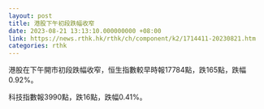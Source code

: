 ```yaml
---
layout: post
title: 港股下午初段跌幅收窄
date: 2023-08-21 13:13:10.000000000 +08:00
link: https://news.rthk.hk/rthk/ch/component/k2/1714411-20230821.htm
categories: rthk
---
```


港股在下午開市初段跌幅收窄，恒生指數較早時報17784點，跌165點，跌幅0.92%。

科技指數報3990點，跌16點，跌幅0.41%。
